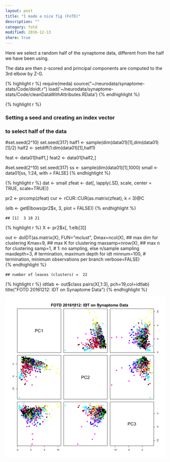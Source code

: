 ```yaml
---
layout: post
title: "I made a nice fig (FoTD)"  
description: ""
category: fotd
modified: 2016-12-13
share: true
---
```


Here we select a random half of the synaptome data, different from the half we have been using.

The data are then z-scored and principal components are computed to the 3rd elbow by Z-G.

{% highlight r %}
require(meda)
source("~/neurodata/synaptome-stats/Code/doidt.r")
load('~/neurodata/synaptome-stats/Code/cleanDataWithAttributes.RData')
{% endhighlight %}

{% highlight r %}
### Setting a seed and creating an index vector
### to select half of the data
#set.seed(2^10)
set.seed(317)
half1 <- sample(dim(data01)[1],dim(data01)[1]/2)
half2 <- setdiff(1:dim(data01)[1],half1)

feat <- data01[half1,]
feat2 <- data01[half2,]

#set.seed(2^10)
set.seed(317)
ss <- sample(dim(data01)[1],1000)
small <- data01[ss, 1:24, with = FALSE]
{% endhighlight %}

{% highlight r %}
dat <- small
zfeat <- 
  dat[, lapply(.SD, scale, center = TRUE, scale=TRUE)]

pr2 <- prcomp(zfeat)
cur <- rCUR::CUR(as.matrix(zfeat), k = 3)@C

(elb <- getElbows(pr2$x, 3, plot = FALSE))
{% endhighlight %}

    ## [1]  3 18 21

{% highlight r %}
X <- pr2$x[, 1:elb[3]]

out <- doIDT(as.matrix(X),
             FUN="mclust",
             Dmax=ncol(X), ## max dim for clustering
             Kmax=9,  ## max K for clustering 
             maxsamp=nrow(X), ## max n for clustering
             samp=1, # 1: no sampling, else n/sample sampling
             maxdepth=3, # termination, maximum depth for idt
             minnum=100, # termination, minimum observations per branch
             verbose=FALSE)  
{% endhighlight %}

    ## number of leaves (clusters) =  22

{% highlight r %}
idtlab <- out$class
pairs(X[,1:3], pch=19,col=idtlab)
title("FOTD 20161212: IDT on Synaptome Data")
{% endhighlight %}

<img src="/images/fotd20161212.png" width="768" />
